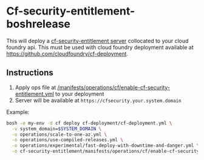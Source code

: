 # Cf-security-entitlement-boshrelease

This will deploy a [cf-security-entitlement server](https://github.com/orange-cloudfoundry/cf-security-entitlement) 
collocated to your cloud foundry api. This must be used with cloud foundry deployment available at https://github.com/cloudfoundry/cf-deployment.

## Instructions

1. Apply ops file at [/manifests/operations/cf/enable-cf-security-entitlement.yml](/manifests/operations/cf/enable-cf-security-entitlement.yml) to your deployment
2. Server will be available at `https://cfsecurity.your.system.domain`

Example:
```bash
bosh -e my-env -d cf deploy cf-deployment/cf-deployment.yml \
  -v system_domain=$SYSTEM_DOMAIN \
  -o operations/scale-to-one-az.yml \
  -o operations/use-compiled-releases.yml \
  -o operations/experimental/fast-deploy-with-downtime-and-danger.yml \
  -o cf-security-entitlement/manifests/operations/cf/enable-cf-security-entitlement.yml
```